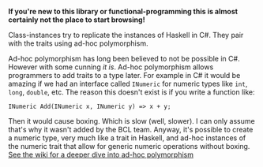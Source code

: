 __If you're new to this library or functional-programming this is almost certainly not the place to start browsing!__

Class-instances try to replicate the instances of Haskell in C#.  They pair with the traits using ad-hoc polymorphism.

Ad-hoc polymorphism has long been believed to not be possible in C#. However with some cunning _it is_. Ad-hoc polymorphism allows 
programmers to add traits to a type later. For example in C# it would be amazing if we had an interface called `INumeric` for numeric 
types like `int`, `long`, `double`, etc. The reason this doesn't exist is if you write a function like:

    INumeric Add(INumeric x, INumeric y) => x + y;

Then it would cause boxing. Which is slow (well, slower). I can only assume that's why it wasn't added by the BCL team. Anyway, it's 
possible to create a numeric type, very much like a trait in Haskell, and ad-hoc instances of the numeric trait that allow 
for generic numeric operations without boxing.  [See the wiki for a deeper dive into ad-hoc polymorphism](https://github.com/louthy/language-ext/wiki/Ad-hoc-polymorphism)